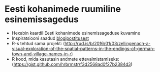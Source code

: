 # Eesti kohanimede ruumiline esinemissagedus

* Hexabin kaardil Eesti kohanimede esinemissageduse kuvamine
* Inspiratsiooni saadud [blogipostitusest](http://truth-and-beauty.net/experiments/ach-ingen-zell/)
* R-s tehtud sama projekt: (http://rud.is/b/2016/01/03/zellingenach-a-visual-exploration-of-the-spatial-patterns-in-the-endings-of-german-town-and-village-names-in-r)
* R kood, mida kasutasin andmete ettevalmistamiseks: (https://gist.github.com/hrbrmstr/f3d2568ad0f27b2384d3)

